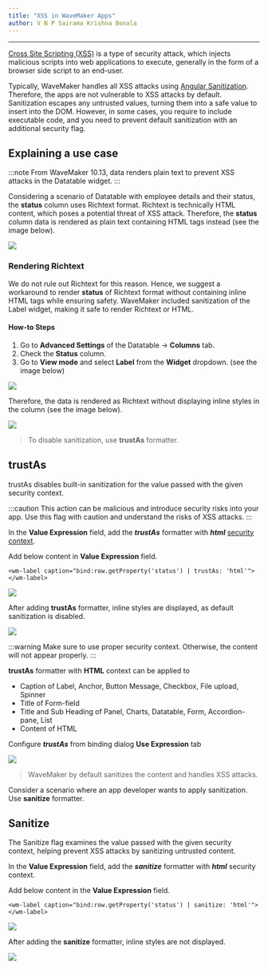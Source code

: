 ```yaml
---
title: "XSS in WaveMaker Apps"
author: V N P Sairama Krishna Bonala
---
```

---

[Cross Site Scripting (XSS)](https://owasp.org/www-community/attacks/xss/) is a type of security attack, which injects malicious scripts into web applications to execute, generally in the form of a browser side script to an end-user.

Typically, WaveMaker handles all XSS attacks using [Angular Sanitization](https://angular.io/api/platform-browser/DomSanitizer). Therefore, the apps are not vulnerable to XSS attacks by default. Sanitization escapes any untrusted values, turning them into a safe value to insert into the DOM. However, in some cases, you require to include executable code, and you need to prevent default sanitization with an additional security flag.

<!-- truncate -->

## Explaining a use case

:::note
From WaveMaker 10.13, data renders plain text to prevent XSS attacks in the Datatable widget.
:::

Considering a scenario of Datatable with employee details and their status, the **status** column uses Richtext format. Richtext is technically HTML content, which poses a potential threat of XSS attack. Therefore, the **status** column data is rendered as plain text containing HTML tags instead (see the image below).

[![](/learn/assets/xss_datatable1.png)](/learn/assets/xss_datatable1.png)

### Rendering Richtext

We do not rule out Richtext for this reason. Hence, we suggest a workaround to render **status** of Richtext format without containing inline HTML tags while ensuring safety. WaveMaker included sanitization of the Label widget, making it safe to render Richtext or HTML.

#### How-to Steps

1. Go to **Advanced Settings** of the Datatable -> **Columns** tab.
2. Check the **Status** column.
3. Go to **View mode** and select **Label** from the **Widget** dropdown. (see the image below)

[![](/learn/assets/xss_datatable3.png)](/learn/assets/xss_datatable3.png)

Therefore, the data is rendered as Richtext without displaying inline styles in the column (see the image below).

[![](/learn/assets/xss_datatable2.png)](/learn/assets/xss_datatable2.png)

> To disable sanitization, use **trustAs** formatter. 

## trustAs

trustAs disables built-in sanitization for the value passed with the given security context. 

:::caution
This action can be malicious and introduce security risks into your app. Use this flag with caution and understand the risks of XSS attacks.
:::

In the **Value Expression** field, add the ***trustAs*** formatter with ***html*** [security context](https://angular.io/guide/security#sanitization-and-security-contexts).

Add below content in **Value Expression** field.
```
<wm-label caption="bind:row.getProperty('status') | trustAs: 'html'"></wm-label>
```

[![](/learn/assets/xss_datatable4.png)](/learn/assets/xss_datatable4.png)

After adding **trustAs** formatter, inline styles are displayed, as default sanitization is disabled.

[![](/learn/assets/xss_datatable5.png)](/learn/assets/xss_datatable5.png)

:::warning
Make sure to use proper security context. Otherwise, the content will not appear properly.
:::

**trustAs** formatter with **HTML** context can be applied to 
- Caption of Label, Anchor, Button Message, Checkbox, File upload, Spinner 
- Title of Form-field
- Title and Sub Heading of Panel, Charts, Datatable, Form, Accordion-pane, List
- Content of HTML

Configure ***trustAs*** from binding dialog **Use Expression** tab

[![](/learn/assets/xss_datatable7.png)](/learn/assets/xss_datatable7.png)


> WaveMaker by default sanitizes the content and handles XSS attacks. 

Consider a scenario where an app developer wants to apply sanitization. Use **sanitize** formatter.

## Sanitize
The Sanitize flag examines the value passed with the given security context, helping prevent XSS attacks by sanitizing untrusted content.

In the **Value Expression** field, add the ***sanitize*** formatter with ***html*** security context.

Add below content in the **Value Expression** field.
```
<wm-label caption="bind:row.getProperty('status') | sanitize: 'html'"></wm-label>
```

[![](/learn/assets/xss_datatable6.png)](/learn/assets/xss_datatable6.png)

After adding the **sanitize** formatter, inline styles are not displayed.

[![](/learn/assets/xss_datatable2.png)](/learn/assets/xss_datatable2.png)


